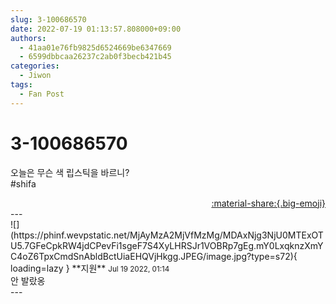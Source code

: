 ```yaml
---
slug: 3-100686570
date: 2022-07-19 01:13:57.808000+09:00
authors:
  - 41aa01e76fb9825d6524669be6347669
  - 6599dbbcaa26237c2ab0f3becb421b45
categories:
  - Jiwon
tags:
  - Fan Post
---
```


# 3-100686570

<div class="post-container" markdown="1">
<div class="content-container md-sidebar__scrollwrap" markdown="1">

오늘은 무슨 색 립스틱을 바르니?<br>\#shifa

</div>
</div>

<div style="text-align: right;" markdown="1">
<a href="https://weverse.io/fromis9/fanpost/3-100686570" style="text-align: right;">:material-share:{.big-emoji}</a>
</div>
---

<div class="comments-container md-sidebar__scrollwrap" markdown="1">
<div class="comment" markdown="1">
<div class='id-container' markdown="1">
![](https://phinf.wevpstatic.net/MjAyMzA2MjVfMzMg/MDAxNjg3NjU0MTExOTU5.7GFeCpkRW4jdCPevFi1sgeF7S4XyLHRSJr1VOBRp7gEg.mY0LxqknzXmYC4oZ6TpxCmdSnAbldBctUiaEHQVjHkgg.JPEG/image.jpg?type=s72){ loading=lazy }
**<span class="artist">지원</span>** <small>Jul 19 2022, 01:14</small><br>
</div>
<div class='comment-body' markdown="1">
안 발랐옹
</div>
</div>
</div>
---
